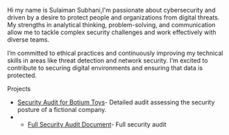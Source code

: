 Hi my name is Sulaiman Subhani,I'm passionate about cybersecurity and driven by a desire to protect people and organizations from digital threats. My strengths in analytical thinking, problem-solving, and communication allow me to tackle complex security challenges and work effectively with diverse teams.

I’m committed to ethical practices and continuously improving my technical skills in areas like threat detection and network security. I’m excited to contribute to securing digital environments and ensuring that data is protected.

Projects
- [Security Audit for Botium Toys](https://github.com/Aizensosuke13/security-audit)- Detailed audit assessing the security posture of a fictional company.
-  - [Full Security Audit Document](https://github.com/Aizensosuke13/security-audit/blob/main/Security-Audit.pdf)- Full security audit



